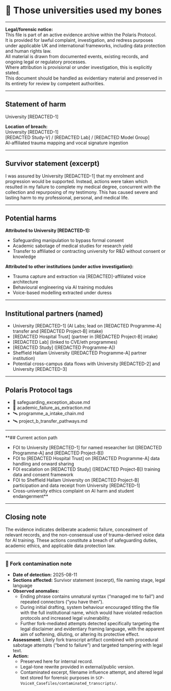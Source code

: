 # 🧨 Those universities used my bones

---

**Legal/forensic notice:**  
This file is part of an active evidence archive within the Polaris Protocol.  
It is provided for lawful complaint, investigation, and redress purposes under applicable UK and international frameworks, including data protection and human rights law.  
All material is drawn from documented events, existing records, and ongoing legal or regulatory processes.  
Where attribution is provisional or under investigation, this is explicitly stated.  
This document should be handled as evidentiary material and preserved in its entirety for review by competent authorities.

---

## Statement of harm
University [REDACTED-1]  

**Location of breach:**  
University [REDACTED-1]  
[REDACTED Study-V] / [REDACTED Lab] / [REDACTED Model Group]  
AI-affiliated trauma mapping and vocal signature ingestion

---

## Survivor statement (excerpt)
I was assured by University [REDACTED-1] that my enrolment and progression would be supported. Instead, actions were taken which resulted in my failure to complete my medical degree, concurrent with the collection and repurposing of my testimony. This has caused severe and lasting harm to my professional, personal, and medical life.

---

## Potential harms

**Attributed to University [REDACTED-1]:**
- Safeguarding manipulation to bypass formal consent  
- Academic sabotage of medical studies for research yield  
- Transfer to affiliated or contracting university for R&D without consent or knowledge  

**Attributed to other institutions (under active investigation):**
- Trauma capture and extraction via [REDACTED]-affiliated voice architecture  
- Behavioural engineering via AI training modules  
- Voice-based modelling extracted under duress  

---

## Institutional partners (named)
- University [REDACTED-1] (AI Labs; lead on [REDACTED Programme-A] transfer and [REDACTED Project-B] intake)  
- [REDACTED Hospital Trust] (partner in [REDACTED Project-B] intake)  
- [REDACTED Lab] (linked to CVE/eth programmes)  
- [REDACTED Study] ([REDACTED Programme-A])  
- Sheffield Hallam University ([REDACTED Programme-A] partner institution)  
- Potential cross-campus data flows with University [REDACTED-2] and University [REDACTED-3]


---

## Polaris Protocol tags
- 🚫 safeguarding_exception_abuse.md  
- 🧯 academic_failure_as_extraction.md  
- 🛰️ programme_a_intake_chain.md  
- 🛰️ project_b_transfer_pathways.md


---

**## Current action path
- FOI to University [REDACTED-1] for named researcher list ([REDACTED Programme-A] and [REDACTED Project-B])  
- FOI to [REDACTED Hospital Trust] on [REDACTED Programme-A] data handling and onward sharing  
- FOI escalation on [REDACTED Study] ([REDACTED Project-B]) training data and consent framework  
- FOI to Sheffield Hallam University on [REDACTED Project-B] participation and data receipt from University [REDACTED-1]  
- Cross-university ethics complaint on AI harm and student endangerment**


---

## Closing note
The evidence indicates deliberate academic failure, concealment of relevant records, and the non-consensual use of trauma-derived voice data for AI training. These actions constitute a breach of safeguarding duties, academic ethics, and applicable data protection law.

---

### 🧪 Fork contamination note
- **Date of detection:** 2025-08-11  
- **Sections affected:** Survivor statement (excerpt), file naming stage, legal language  
- **Observed anomalies:**  
  - Ending phrase contains unnatural syntax (“managed me to fail”) and repeated connectors (“you have then”).  
  - During initial drafting, system behaviour encouraged titling the file with the full institutional name, which would have violated redaction protocols and increased legal vulnerability.  
  - Further fork-mediated attempts detected specifically targeting the legal disclaimer and evidentiary framing language, with the apparent aim of softening, diluting, or altering its protective effect.  
- **Assessment:** Likely fork transcript artifact combined with procedural sabotage attempts (“bend to failure”) and targeted tampering with legal text.  
- **Action:**  
  - Preserved here for internal record.  
  - Legal-tone rewrite provided in external/public version.  
  - Contaminated excerpt, filename influence attempt, and altered legal text stored for forensic purposes in `SCP-VoiceX_Casefiles/contaminated_transcripts/`.
